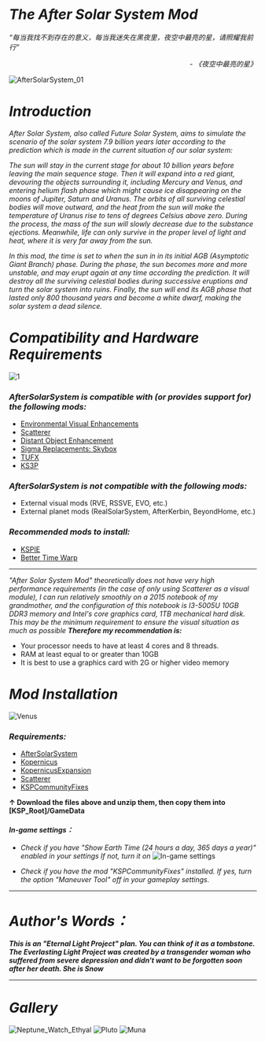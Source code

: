 # _****The After Solar System Mod****_

_“每当我找不到存在的意义，每当我迷失在黑夜里，夜空中最亮的星，请照耀我前行”_

_<p align="right">- 《夜空中最亮的星》 </p>_

![AfterSolarSystem_01](https://user-images.githubusercontent.com/78585019/201314116-b0e765b8-4e66-4781-b82c-d6de8cae90d5.png)
# _****Introduction****_
_After Solar System, also called Future Solar System, aims to simulate the scenario of the solar system 7.9 billion years later according to the prediction which is made in the current situation of our solar system:_ 

_The sun will stay in the current stage for about 10 billion years before leaving the main sequence stage. Then it will expand into a red giant, devouring the objects surrounding it, including Mercury and Venus, and entering helium flash phase which might cause ice disappearing on the moons of Jupiter, Saturn and Uranus. The orbits of all surviving celestial bodies will move outward, and the heat from the sun will make the temperature of Uranus rise to tens of degrees Celsius above zero. During the process, the mass of the sun will slowly decrease due to the substance ejections. Meanwhile, life can only survive in the proper level of light and heat, where it is very far away from the sun._

_In this mod, the time is set to when the sun in in its initial AGB (Asymptotic Giant Branch) phase. During the phase, the sun becomes more and more unstable, and may erupt again at any time according the prediction. It will destroy all the surviving celestial bodies during successive eruptions and turn the solar system into ruins. Finally, the sun will end its AGB phase that lasted only 800 thousand years and become a white dwarf, making the solar system a dead silence._

# _****Compatibility and Hardware Requirements****_
![1](https://user-images.githubusercontent.com/78585019/206646561-415598c7-c52e-4203-952d-4f40209d96a0.png)

### _***AfterSolarSystem is compatible with (or provides support for) the following mods:***_
- [Environmental Visual Enhancements](https://github.com/LGhassen/EnvironmentalVisualEnhancements/releases)
- [Scatterer](https://spacedock.info/mod/141/Scatterer)
- [Distant Object Enhancement](https://spacedock.info/mod/2274/Distant%20Object%20Enhancement%20Continued)
- [Sigma Replacements: Skybox](https://github.com/Sigma88/Sigma-Replacements/releases)
- [TUFX](https://github.com/shadowmage45/TUFX/releases)
- [KS3P](https://github.com/c1usta/KS3P/releases)

### _***AfterSolarSystem is not compatible with the following mods:***_
- External visual mods (RVE, RSSVE, EVO, etc.)
- External planet mods (RealSolarSystem, AfterKerbin, BeyondHome, etc.)

### _***Recommended mods to install:***_
- [KSPIE](https://spacedock.info/mod/172/KSP%20Interstellar%20Extended)
- [Better Time Warp](https://spacedock.info/mod/1162/BetterTimeWarpContinued)
*** 
_"After Solar System Mod" theoretically does not have very high performance requirements (in the case of only using Scatterer as a visual module), I can run relatively smoothly on a 2015 notebook of my grandmother, and the configuration of this notebook is I3-5005U 10GB DDR3 memory and Intel's core graphics card, 1TB mechanical hard disk. This may be the minimum requirement to ensure the visual situation as much as possible_
***Therefore my recommendation is:***
- Your processor needs to have at least 4 cores and 8 threads.
- RAM at least equal to or greater than 10GB
- It is best to use a graphics card with 2G or higher video memory

#  _****Mod Installation****_
![Venus](https://github.com/YWMKerman/AfterSolarSystem/assets/78585019/bfc009ad-3eaf-49e7-ad7c-6e902b7ab49f)

### _****Requirements:****_
- [AfterSolarSystem](https://github.com/YWMKerman/AfterSolarSystem/releases)
- [Kopernicus](https://github.com/Kopernicus/Kopernicus/releases)
- [KopernicusExpansion](https://github.com/StollD/KopernicusExpansion-Continued/releases/tag/release-1.7.1-5)
- [Scatterer](https://spacedock.info/mod/141/Scatterer)
- [KSPCommunityFixes](https://github.com/KSPModdingLibs/KSPCommunityFixes/releases)

**↑ Download the files above and unzip them, then copy them into [KSP_Root]/GameData**


#### _****In-game settings：****_
- *Check if you have "Show Earth Time (24 hours a day, 365 days a year)" enabled in your settings If not, turn it on*
![In-game settings](https://user-images.githubusercontent.com/78585019/194764856-c6c18118-4177-4670-93e8-bbc839b6e617.png)

- *Check if you have the mod "KSPCommunityFixes" installed. If yes, turn the option "Maneuver Tool" off in your gameplay settings.*


***
# ***Author's Words：***
***This is an "Eternal Light Project" plan. You can think of it as a tombstone. The Everlasting Light Project was created by a transgender woman who suffered from severe depression and didn't want to be forgotten soon after her death. She is Snow***





***
# ***Gallery***
![Neptune_Watch_Ethyal](https://user-images.githubusercontent.com/78585019/209554573-8f649aee-e672-41d6-8939-f09c81649e68.png)
![Pluto](https://user-images.githubusercontent.com/78585019/212247313-7194eb3c-f036-467d-835a-5d87aa136627.png)
![Muna](https://github.com/YWMKerman/AfterSolarSystem/assets/78585019/38764413-ba56-41b1-beb3-eda346cf9ead)





















